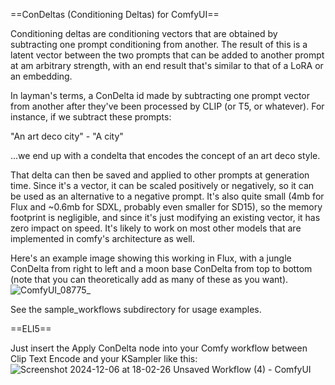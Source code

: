 ==ConDeltas (Conditioning Deltas) for ComfyUI==

Conditioning deltas are conditioning vectors that are obtained by subtracting one prompt conditioning from another. The result of this is a latent vector between the two prompts that can be added to another prompt at am arbitrary strength, with an end result that's similar to that of a LoRA or an embedding.

In layman's terms, a ConDelta id made by subtracting one prompt vector from another after they've been processed by CLIP (or T5, or whatever).  For instance, if we subtract these prompts:

"An art deco city" - "A city"

...we end up with a condelta that encodes the concept of an art deco style. 

That delta can then be saved and applied to other prompts at generation time. Since it's a vector, it can be scaled positively or negatively, so it can be used as an alternative to a negative prompt. It's also quite small (4mb for Flux and ~0.6mb for SDXL, probably even smaller for SD15), so the memory footprint is negligible, and since it's just modifying an existing vector, it has zero impact on speed. It's likely to work on most other models that are implemented in comfy's architecture as well.

Here's an example image showing this working in Flux, with a jungle ConDelta from right to left and a moon base ConDelta from top to bottom (note that you can theoretically add as many of these as you want).
![ComfyUI_08775_](https://github.com/user-attachments/assets/d54eda8c-a0d6-4c30-aae1-4608ac159e1c)

See the sample_workflows subdirectory for usage examples.

==ELI5==

Just insert the Apply ConDelta node into your Comfy workflow between Clip Text Encode and your KSampler like this: ![Screenshot 2024-12-06 at 18-02-26 Unsaved Workflow (4) - ComfyUI](https://github.com/user-attachments/assets/1bb61c02-1480-4b41-a0c6-5e7fefcd6d87)
